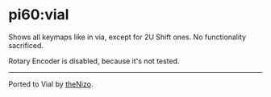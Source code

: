 # pi60:vial

Shows all keymaps like in via, except for 2U Shift ones. No functionality sacrificed.

Rotary Encoder is disabled, because it's not tested.

---

Ported to Vial by [theNizo](https://github.com/theNizo/).
